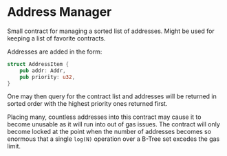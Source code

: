 # Address Manager

Small contract for managing a sorted list of addresses. Might be used
for keeping a list of favorite contracts.

Addresses are added in the form:

```rust
struct AddressItem {
	pub addr: Addr,
	pub priority: u32,
}
```

One may then query for the contract list and addresses will be
returned in sorted order with the highest priority ones returned
first.

Placing many, countless addresses into this contract may cause it to
become unusable as it will run into out of gas issues. The contract
will only become locked at the point when the number of addresses
becomes so enormous that a single `log(N)` operation over a B-Tree set
excedes the gas limit.
